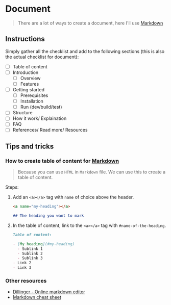 # Document

> There are a lot of ways to create a document, here I'll use [Markdown][md]

## Instructions

Simply gather all the checklist and add to the following sections (this is also the actual checklist for document):

- [ ] Table of content
- [ ] Introduction
  - [ ] Overview
  - [ ] Features
- [ ] Getting started
  - [ ] Prerequisites
  - [ ] Installation
  - [ ] Run (dev/build/test)
- [ ] Structure
- [ ] How it work/ Explaination
- [ ] FAQ
- [ ] References/ Read more/ Resources

## Tips and tricks

### How to create table of content for [Markdown][md]

> Because you can use `HTML` in `Markdown` file. We can use this to create a table of content.

Steps:

1. Add an `<a></a>` tag with `name` of choice above the header.

   ```md
   <a name="my-heading"></a>

   ## The heading you want to mark
   ```

2. In the table of content, link to the `<a></a>` tag with `#name-of-the-heading`.

   ```md
   Table of content:

   - [My heading](#my-heading)
     - Sublink 1
     - Sublink 2
     - Sublink 3
   - Link 2
   - Link 3
   ```

[md]: https://daringfireball.net/projects/markdown/syntax

### Other resources

- [Dillinger - Online markdown editor](https://dillinger.io/)
- [Markdown cheat sheet](https://github.com/adam-p/markdown-here/wiki/Markdown-Cheatsheet)
